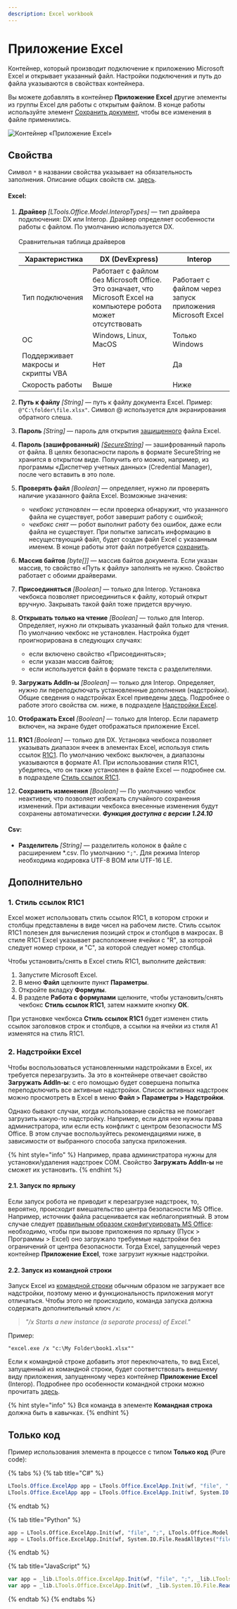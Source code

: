 ```yaml
---
description: Excel workbook
---
```


# Приложение Excel

Контейнер, который производит подключение к приложению Microsoft Excel и открывает указанный файл. Настройки подключения и путь до файла указываются в свойствах контейнера. 

Вы можете добавлять в контейнер **Приложение Excel** другие элементы из группы Excel для работы с открытым файлом. В конце работы используйте элемент [Сохранить документ](https://docs.primo-rpa.ru/primo-rpa/g\_elements/osnovnye-elementy/prilozhenie-excel/el\_excel\_save), чтобы все изменения в файле применились.

![Контейнер «Приложение Excel»](<../../../.gitbook/assets1/excel-workbook-1.png>)


## Свойства

Символ `*` в названии свойства указывает на обязательность заполнения. Описание общих свойств см. [здесь](https://docs.primo-rpa.ru/primo-rpa/primo-studio/process/elements#svoistva-elementa).

#### Excel:

1. **Драйвер** *[LTools.Office.Model.InteropTypes]* — тип драйвера подключения: DX или Interop. Драйвер определяет особенности работы с файлом. По умолчанию используется DX.\
   \
   Сравнительная таблица драйверов
   
   | Характеристика        | DX (DevExpress)                                               |  Interop                                                  |
   | --------------------  | ------------------------------------------------------------- | --------------------------------------------------------  |
   | Тип подключения       | Работает с файлом без Microsoft Office. Это означает, что Microsoft Excel на компьютере робота может отсутствовать | Работает с файлом через запуск приложения Microsoft Excel |
   | ОС                    | Windows, Linux, MacOS                                         | Только Windows |
   | Поддерживает макросы и скрипты VBA  |  Нет                                            | Да |
   | Скорость работы       |  Выше                                                         | Ниже |
   

1. **Путь к файлу** *[String]* — путь к файлу документа Excel. Пример: `@"C:\folder\file.xlsx"`. Символ @ используется для экранирования обратного слеша.
1. **Пароль** *[String]* — пароль для открытия [защищенного](https://support.microsoft.com/ru-ru/office/%D0%B7%D0%B0%D1%89%D0%B8%D1%82%D0%B0-%D1%84%D0%B0%D0%B9%D0%BB%D0%B0-excel-7359d4ae-7213-4ac2-b058-f75e9311b599) файла Excel.
1. **Пароль (зашифрованный)** *[[SecureString](https://learn.microsoft.com/ru-ru/dotnet/api/system.security.securestring?view=net-5.0)]* — зашифрованный пароль от файла. В целях безопасности пароль в формате SecureString не хранится в открытом виде. Получить его можно, например, из программы «Диспетчер учетных данных» (Credential Manager), после чего вставить в это поле.
1. **Проверять файл** *[Boolean]* — определяет, нужно ли проверять наличие указанного файла Excel. Возможные значения:
   * *чекбокс установлен* — если проверка обнаружит, что указанного файла не существует, робот завершит работу с ошибкой;
   * *чекбокс снят* — робот выполнит работу без ошибок, даже если файла не существует. При попытке записать информацию в несуществующий файл, будет создан файл Excel с указанным именем. В конце работы этот файл потребуется [сохранить](https://docs.primo-rpa.ru/primo-rpa/g\_elements/osnovnye-elementy/prilozhenie-excel/el\_excel\_save).
1. **Массив байтов** *[byte\[]]* — массив байтов документа. Если указан массив, то свойство «Путь к файлу» заполнять не нужно. Свойство работает с обоими драйверами.
1. **Присоединяться** *[Boolean]* — только для Interop. Установка чекбокса позволяет присоединиться к файлу, который открыт вручную. Закрывать такой файл тоже придется вручную.
1. **Открывать только на чтение** *[Boolean]* — только для Interop. Определяет, нужно ли открывать указанный файл только для чтения. По умолчанию чекбокс не установлен. Настройка будет проигнорирована в следующих случаях:
   * если включено свойство «Присоединяться»;
   * если указан массив байтов;
   * если используется файл в формате текста с разделителями.
1. **Загружать AddIn-ы** *[Boolean]* — только для Interop. Определяет, нужно ли переподключать установленные дополнения (надстройки). Общие сведения о надстройках Excel приведены [здесь](https://learn.microsoft.com/ru-ru/office/dev/add-ins/excel/excel-add-ins-overview). Подробнее о работе этого свойства см. ниже, в подразделе [Надстройки Excel](https://docs.primo-rpa.ru/primo-rpa/g_elements/el_basic/els_excel/el_excel_app#id-2.-nadstroiki-excel).
1. **Отображать Excel** *[Boolean]* — только для Interop. Если параметр включен, на экране будет отображаться приложение Excel.
1. **R1C1** *[Boolean]* — только для DX. Установка чекбокса позволяет указывать диапазон ячеек в элементах Excel, используя стиль ссылок [R1C1](https://learn.microsoft.com/ru-ru/office/troubleshoot/excel/numeric-columns-and-rows#a1-reference-style-vs-r1c1-reference-style). По умолчанию чекбокс выключен, а диапазоны указываются в формате A1. При использовании стиля R1C1, убедитесь, что он также установлен в файле Excel — подробнее см. в подразделе [Стиль ссылок R1C1](https://docs.primo-rpa.ru/primo-rpa/g_elements/el_basic/els_excel/el_excel_app#id-1.-stil-ssylok-r1c1).
1. **Сохранить изменения** *[Boolean]* — По умолчанию чекбок неактивен, что позволяет избежать случайного сохранения изменений. При активации чекбокса внесенные изменения будут сохранены автоматически. ***Функция доступна с версии 1.24.10***


#### Csv:

* **Разделитель** *[String]* — разделитель колонок в файле с расширением \*.csv. По умолчанию `";"`. Для режима Interop необходима кодировка UTF-8 BOM или UTF-16 LE.


## Дополнительно

### 1. Стиль ссылок R1C1

Excel может использовать стиль ссылок R1C1, в котором строки и столбцы представлены в виде чисел на рабочем листе. Стиль ссылок R1C1 полезен для вычисления позиций строк и столбцов в макросах. В стиле R1C1 Excel указывает расположение ячейки с "R", за которой следует номер строки, и "C", за которой следует номер столбца.

Чтобы установить/снять в Excel стиль R1C1, выполните действия:

1. Запустите Microsoft Excel.
2. В меню **Файл** щелкните пункт **Параметры**.
3. Откройте вкладку **Формулы**.
4. В разделе **Работа с формулами** щелкните, чтобы установить/снять чекбокс **Стиль ссылок R1C1**, затем нажмите кнопку **ОК**.

При установке чекбокса **Стиль ссылок R1C1** будет изменен стиль ссылок заголовков строк и столбцов, а ссылки на ячейки из стиля A1 изменятся на стиль R1C1.

### 2. Надстройки Excel

Чтобы воспользоваться установленными надстройками в Excel, их требуется перезагрузить. За это в контейнере отвечает свойство **Загружать AddIn-ы**: с его помощью будет совершена попытка переподключить все активные надстройки. Список активных надстроек можно просмотреть в Excel в меню **Файл > Параметры > Надстройки**.

Однако бывают случаи, когда использование свойства не помогает загрузить какую-то надстройку. Например, если для нее нужны права администратора, или если есть конфликт с центром безопасности MS Office. В этом случае воспользуйтесь рекомендациями ниже, в зависимости от выбранного способа запуска приложения.

{% hint style="info" %}
Например, права администратора нужны для установки/удаления надстроек COM. Свойство **Загружать AddIn-ы** не сможет их установить.
{% endhint %}


#### 2.1. Запуск по ярлыку 

Если запуск робота не приводит к перезагрузке надстроек, то, вероятно, происходит вмешательство центра безопасности MS Office. Например, источник файла расценивается как неблагоприятный. В этом случае следует [правильным образом сконфигурировать MS Office](https://support.microsoft.com/ru-ru/office/%D0%B2%D0%BA%D0%BB%D1%8E%D1%87%D0%B5%D0%BD%D0%B8%D0%B5-%D0%B8-%D0%BE%D1%82%D0%BA%D0%BB%D1%8E%D1%87%D0%B5%D0%BD%D0%B8%D0%B5-%D0%BF%D0%B0%D1%80%D0%B0%D0%BC%D0%B5%D1%82%D1%80%D0%BE%D0%B2-%D1%8D%D0%BB%D0%B5%D0%BC%D0%B5%D0%BD%D1%82%D0%BE%D0%B2-activex-%D0%B2-%D1%84%D0%B0%D0%B9%D0%BB%D0%B0%D1%85-office-f1303e08-a3f8-41c5-a17e-b0b8898743ed): необходимо, чтобы при вызове приложения по ярлыку (Пуск > Программы > Excel) оно загружало требуемые надстройки без ограничений от центра безопасности. Тогда Еxcel, запущенный через контейнер **Приложение Excel**, тоже загрузит нужные надстройки.

#### 2.2. Запуск из командной строки

Запуск Excel из [командной строки](https://docs.primo-rpa.ru/primo-rpa/g\_elements/el\_basic/els\_prog/el\_prog\_cmd) обычным образом не загружает все надстройки, поэтому меню и функциональность приложения могут отличаться. Чтобы этого не происходило, команда запуска должна содержать дополнительный ключ `/x`:

> _"/x Starts a new instance (a separate process) of Excel."_

Пример:

```
"excel.exe /x "c:\My Folder\book1.xlsx""
```

Если к командной строке добавить этот переключатель, то вид Еxcel, запущенный из командной строки, будет соответствовать внешнему виду приложения, запущенному через контейнер **Приложение Excel** (Interop). Подробнее про особенности командной строки можно прочитать [здесь](https://support.microsoft.com/en-us/office/command-line-switches-for-microsoft-office-products-079164cd-4ef5-4178-b235-441737deb3a6).

{% hint style="info" %}
Вся команда в элементе **Командная строка** должна быть в кавычках.
{% endhint %}


## Только код

Пример использования элемента в процессе с типом **Только код** (Pure code):

{% tabs %}
{% tab title="C#" %}
```csharp
LTools.Office.ExcelApp app = LTools.Office.ExcelApp.Init(wf, "file", ";", LTools.Office.Model.InteropTypes.DX);
LTools.Office.ExcelApp app = LTools.Office.ExcelApp.Init(wf, System.IO.File.ReadAllBytes("file"), ";", LTools.Office.Model.InteropTypes.DX);
```
{% endtab %}

{% tab title="Python" %}
```python
app = LTools.Office.ExcelApp.Init(wf, "file", ";", LTools.Office.Model.InteropTypes.DX)
app = LTools.Office.ExcelApp.Init(wf, System.IO.File.ReadAllBytes("file"), ";", LTools.Office.Model.InteropTypes.DX)
```
{% endtab %}

{% tab title="JavaScript" %}
```javascript
var app = _lib.LTools.Office.ExcelApp.Init(wf, "file", ";", _lib.LTools.Office.Model.InteropTypes.DX);
var app = _lib.LTools.Office.ExcelApp.Init(wf, _lib.System.IO.File.ReadAllBytes("file"), ";", _lib.LTools.Office.Model.InteropTypes.DX);
```
{% endtab %}
{% endtabs %}
